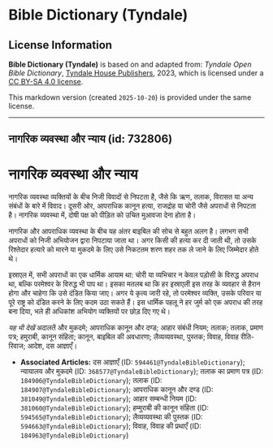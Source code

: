 # Bible Dictionary (Tyndale)

## License Information

**Bible Dictionary (Tyndale)** is based on and adapted from: _Tyndale Open Bible Dictionary_, [Tyndale House Publishers](https://tyndaleopenresources.com/), 2023, which is licensed under a [CC BY-SA 4.0 license](https://creativecommons.org/licenses/by-sa/4.0/legalcode.en).

This markdown version (created `2025-10-20`) is provided under the same license.



--------------------------------

## नागरिक व्यवस्था और न्याय (id: 732806)

नागरिक व्यवस्था और न्याय
========================

नागरिक व्यवस्था व्यक्तियों के बीच निजी विवादों से निपटता है, जैसे कि ऋण, तलाक, विरासत या अन्य संबंधों के बारे में विवाद। दूसरी ओर, आपराधिक कानून हत्या, राजद्रोह या चोरी जैसे अपराधों से निपटता है। नागरिक व्यवस्था में, दोषी पक्ष को पीड़ित को उचित मुआवजा देना होता है।

नागरिक और आपराधिक व्यवस्था के बीच यह अंतर बाइबिल की सोच से बहुत अलग है। लगभग सभी अपराधों को निजी अभियोजन द्वारा निपटाया जाता था। अगर किसी की हत्या कर दी जाती थी, तो उसके रिश्तेदार हत्यारे को मारने या मुकदमे के लिए उसे निकटतम शरण शहर तक ले जाने के लिए जिम्मेदार होते थे।

इस्राएल में, सभी अपराधों का एक धार्मिक आयाम था: चोरी या व्यभिचार न केवल पड़ोसी के विरुद्ध अपराध था, बल्कि परमेश्वर के विरुद्ध भी पाप था। इसका मतलब था कि हर इस्राएली इस तरह के व्यवहार से हैरान होगा और चाहेगा कि उसे दंडित किया जाए। अगर ये कृत्य जारी रहे, तो परमेश्वर व्यक्ति, उसके परिवार या पूरे राष्ट्र को दंडित करने के लिए कदम उठा सकते हैं। इस धार्मिक पहलू ने हर जुर्म को एक अपराध की तरह बना दिया, भले ही अधिकांश अभियोग व्यक्तियों पर छोड़ दिए गए थे।

*यह भी देखें* अदालतें और मुकदमे; आपराधिक कानून और दण्ड; आहार संबंधी नियम; तलाक; तलाक, प्रमाण पत्र; हमुराबी, कानून संहिता; कानून, बाइबिल की अवधारणा; लैव्यव्यवस्था, पुस्तक; विवाह, विवाह रीति\-रिवाज; आदेश, दस आज्ञाएँ। 

* **Associated Articles:** दस आज्ञाएँ (ID: `594461@TyndaleBibleDictionary`); न्यायालय और मुकदमे (ID: `368577@TyndaleBibleDictionary`); तलाक का प्रमाण पत्र (ID: `184906@TyndaleBibleDictionary`); तलाक (ID: `184907@TyndaleBibleDictionary`); आपराधिक कानून और दण्ड (ID: `381049@TyndaleBibleDictionary`); आहार सम्बन्धी नियम (ID: `381060@TyndaleBibleDictionary`); हम्मुराबी की कानून संहिता (ID: `594565@TyndaleBibleDictionary`); लैव्यव्यवस्था की पुस्तक (ID: `594663@TyndaleBibleDictionary`); विवाह, विवाह की प्रथाएँ (ID: `184963@TyndaleBibleDictionary`)

